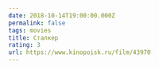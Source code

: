 ```yaml
---
date: 2018-10-14T19:00:00.000Z
permalink: false
tags: movies
title: Сталкер
rating: 3
url: https://www.kinopoisk.ru/film/43970
---
```

